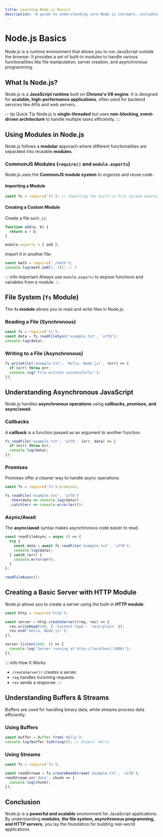 ```yaml
---
title: Learning Node.js Basics
description: "A guide to understanding core Node.js concepts, including modules, file system, and asynchronous programming."
---
```


# Node.js Basics

Node.js is a runtime environment that allows you to run JavaScript outside the browser. It provides a set of built-in modules to handle various functionalities like file manipulation, server creation, and asynchronous programming.

## What Is Node.js?

Node.js is a **JavaScript runtime** built on **Chrome's V8 engine**. It is designed for **scalable, high-performance applications**, often used for backend services like APIs and web servers.

::: tip Quick Tip
Node.js is **single-threaded** but uses **non-blocking, event-driven architecture** to handle multiple tasks efficiently.
:::

## Using Modules in Node.js

Node.js follows a **modular** approach where different functionalities are separated into reusable **modules**.

### CommonJS Modules (`require()` and `module.exports`)

Node.js uses the **CommonJS module system** to organize and reuse code.

#### Importing a Module

```javascript
const fs = require('fs'); // Importing the built-in File System module
```

#### Creating a Custom Module

Create a file `math.js`:

```javascript
function add(a, b) {
  return a + b;
}

module.exports = { add };
```

Import it in another file:

```javascript
const math = require('./math');
console.log(math.add(2, 3)); // 5
```

::: info Important
Always use `module.exports` to expose functions and variables from a module.
:::

## File System (`fs` Module)

The **`fs` module** allows you to read and write files in Node.js.

### Reading a File (Synchronous)

```javascript
const fs = require('fs');
const data = fs.readFileSync('example.txt', 'utf8');
console.log(data);
```

### Writing to a File (Asynchronous)

```javascript
fs.writeFile('example.txt', 'Hello, Node.js!', (err) => {
  if (err) throw err;
  console.log('File written successfully!');
});
```

## Understanding Asynchronous JavaScript

Node.js handles **asynchronous operations** using **callbacks, promises, and async/await**.

### Callbacks

A **callback** is a function passed as an argument to another function.

```javascript
fs.readFile('example.txt', 'utf8', (err, data) => {
  if (err) throw err;
  console.log(data);
});
```

### Promises

Promises offer a cleaner way to handle async operations.

```javascript
const fs = require('fs').promises;

fs.readFile('example.txt', 'utf8')
  .then(data => console.log(data))
  .catch(err => console.error(err));
```

### Async/Await

The **async/await** syntax makes asynchronous code easier to read.

```javascript
const readFileAsync = async () => {
  try {
    const data = await fs.readFile('example.txt', 'utf8');
    console.log(data);
  } catch (err) {
    console.error(err);
  }
};

readFileAsync();
```

## Creating a Basic Server with HTTP Module

Node.js allows you to create a server using the built-in **HTTP module**.

```javascript
const http = require('http');

const server = http.createServer((req, res) => {
  res.writeHead(200, { 'Content-Type': 'text/plain' });
  res.end('Hello, Node.js!');
});

server.listen(3000, () => {
  console.log('Server running at http://localhost:3000/');
});
```

::: info How It Works
- `createServer()` creates a server.
- `req` handles incoming requests.
- `res` sends a response.
:::

## Understanding Buffers & Streams

Buffers are used for handling binary data, while streams process data efficiently.

### Using Buffers

```javascript
const buffer = Buffer.from('Hello');
console.log(buffer.toString()); // Output: Hello
```

### Using Streams

```javascript
const fs = require('fs');

const readStream = fs.createReadStream('example.txt', 'utf8');
readStream.on('data', chunk => {
  console.log(chunk);
});
```

## Conclusion

Node.js is a **powerful and scalable** environment for JavaScript applications. By understanding **modules, the file system, asynchronous programming, and HTTP servers**, you lay the foundation for building real-world applications.
